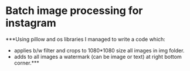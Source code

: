 # Batch image processing for instagram
***Using pillow and os libraries I  managed to write a code which:
- applies b/w filter and crops to 1080*1080 size all images in img folder.
- adds to all images a watermark (can be image or text) at right bottom corner.***

